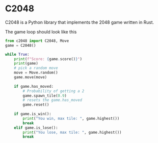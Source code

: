 # C2048
C2048 is a Python library that implements the 2048 game written in Rust.

The game loop should look like this
```python
from c2048 import C2048, Move
game = C2048()

while True:
    print(f"Score: {game.score()}")
    print(game)
    # pick a random move
    move = Move.random()
    game.move(move)
    
    if game.has_moved:
        # Probability of getting a 2
        game.spawn_tile(0.9)
        # resets the game.has_moved
        game.reset()
    
    if game.is_win():
        print("You win, max tile: ", game.highest())
        break
    elif game.is_lose():
        print("You lose, max tile: ", game.highest())
        break
```